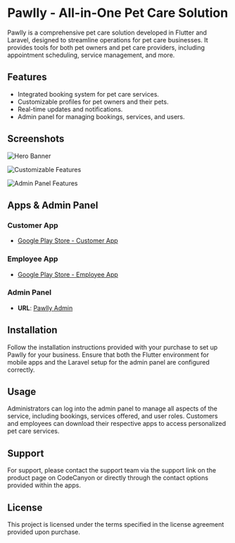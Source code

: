 # Pawlly - All-in-One Pet Care Solution

Pawlly is a comprehensive pet care solution developed in Flutter and Laravel, designed to streamline operations for pet care businesses. It provides tools for both pet owners and pet care providers, including appointment scheduling, service management, and more.

## Features

- Integrated booking system for pet care services.
- Customizable profiles for pet owners and their pets.
- Real-time updates and notifications.
- Admin panel for managing bookings, services, and users.

## Screenshots

![Hero Banner](https://camo.envatousercontent.com/0812e90dad21554e9d6da1b71744da70227ca2a7/68747470733a2f2f6173736574732e69716f6e69632e64657369676e2f636f646563616e796f6e2f7061776c6c792f30382d6865726f2d62616e6e65722e6a70673f763d32)

![Customizable Features](https://camo.envatousercontent.com/65b0580756553d04f90ad5f69dcd1f526bdb9976/68747470733a2f2f6173736574732e69716f6e69632e64657369676e2f636f646563616e796f6n2f7061776c6c792f637573746f6d697a61626c652e6a7067)

![Admin Panel Features](https://camo.envatousercontent.com/2ab4140576c05ef0ea3c94c25f102799344e957b/68747470733a2f2f6173736574732e69716f6e69632e64657369676e2f636f646563616e796f6e2f7061776c6c792f61646d696e2d70616e656c2d666561747572652e6a7067)

## Apps & Admin Panel

### Customer App
- [Google Play Store - Customer App](https://play.google.com/store/apps/details?id=com.pawlly.customer)

### Employee App
- [Google Play Store - Employee App](https://play.google.com/store/apps/details?id=com.pawlly.employee)

### Admin Panel
- **URL**: [Pawlly Admin](https://apps.iqonic.design/pawlly/)

## Installation

Follow the installation instructions provided with your purchase to set up Pawlly for your business. Ensure that both the Flutter environment for mobile apps and the Laravel setup for the admin panel are configured correctly.

## Usage

Administrators can log into the admin panel to manage all aspects of the service, including bookings, services offered, and user roles. Customers and employees can download their respective apps to access personalized pet care services.

## Support

For support, please contact the support team via the support link on the product page on CodeCanyon or directly through the contact options provided within the apps.

## License

This project is licensed under the terms specified in the license agreement provided upon purchase.

